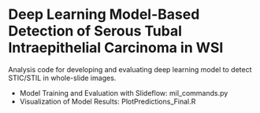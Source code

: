 # Deep Learning Model-Based Detection of Serous Tubal Intraepithelial Carcinoma in WSI

Analysis code for developing and evaluating deep learning model to detect STIC/STIL in whole-slide images.
- Model Training and Evaluation with Slideflow: mil_commands.py
- Visualization of Model Results: PlotPredictions_Final.R

